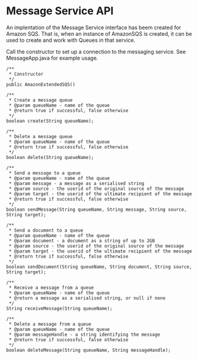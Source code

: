 Message Service API
===================

An implentation of the Message Service interface has beem created for Amazon SQS.  That is, when an instance of AmazonSQS is created, it can be used to create and work with Queues in that service.

Call the constructor to set up a connection to the messaging service.  See MessageApp.java for example usage.

	/**
	 * Constructor
	 */
	public AmazonExtendedSQS()

	/**
	 * Create a message queue
	 * @param queueName - name of the queue
	 * @return true if successful, false otherwise
	 */
	boolean create(String queueName);

	/**
	 * Delete a message queue
	 * @param queueName - name of the queue
	 * @return true if successful, false otherwise
	 */
	boolean delete(String queueName);
	
	/**
	 * Send a message to a queue
	 * @param queueName - name of the queue
	 * @param message - a message as a serialised string
	 * @param source - the userid of the original source of the message
	 * @param target - the userid of the ultimate recipient of the message
	 * @return true if successful, false otherwise
	 */
	boolean sendMessage(String queueName, String message, String source, String target);
	
	/**
	 * Send a document to a queue
	 * @param queueName - name of the queue
	 * @param document - a document as a string of up to 2GB
	 * @param source - the userid of the original source of the message
	 * @param target - the userid of the ultimate recipient of the message
	 * @return true if successful, false otherwise
	 */
	boolean sendDocument(String queueName, String document, String source, String target);
	
	/**
	 * Receive a message from a queue
	 * @param queueName - name of the queue
	 * @return a message as a serialised string, or null if none
	 */
	String receiveMessage(String queueName);
	
	/**
	 * Delete a message from a queue
	 * @param queueName - name of the queue
	 * @param messageHandle - a string identifying the message
	 * @return true if successful, false otherwise
	 */
	boolean deleteMessage(String queueName, String messageHandle);
